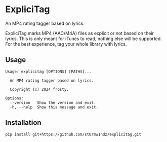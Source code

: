 # ExpliciTag

An MP4 rating tagger based on lyrics.

ExpliciTag marks MP4 (AAC/M4A) files as explicit or not based on their lyrics. This is only meant for iTunes to read, nothing else will be supported. For the best experience, tag your whole library with lyrics.

## Usage

```
Usage: explicitag [OPTIONS] [PATHS]...

  An MP4 rating tagger based on lyrics.

  Copyright (c) 2024 frosty.

Options:
  --version   Show the version and exit.
  -h, --help  Show this message and exit.
```

## Installation

```
pip install git+https://github.com/st0rmw1ndz/explicitag.git
```